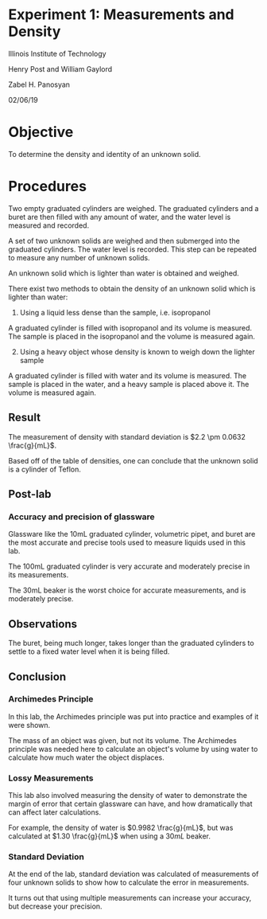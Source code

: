 <script type="text/javascript"
src="https://cdnjs.cloudflare.com/ajax/libs/mathjax/2.7.4/MathJax.js?config=TeX-AMS_HTML-full"></script>

<!-- https://www.tablesgenerator.com/markdown_tables# -->

# Experiment 1: Measurements and Density

Illinois Institute of Technology

Henry Post and William Gaylord

Zabel H. Panosyan

02/06/19

# Objective

To determine the density and identity of an unknown solid.

# Procedures

Two empty graduated cylinders are weighed. The graduated cylinders and a buret
are then filled with any amount of water, and the water level is measured and
recorded.

A set of two unknown solids are weighed and then submerged into the graduated
cylinders. The water level is recorded. This step can be repeated to measure any
number of unknown solids.

An unknown solid which is lighter than water is obtained and weighed.

There exist two methods to obtain the density of an unknown solid which is lighter than water:

1. Using a liquid less dense than the sample, i.e. isopropanol

A graduated cylinder is filled with isopropanol and its volume is measured. The
sample is placed in the isopropanol and the volume is measured again.

2. Using a heavy object whose density is known to weigh down the lighter sample

A graduated cylinder is filled with water and its volume is measured. The sample
is placed in the water, and a heavy sample is placed above it. The volume is
measured again.

## Result

The measurement of density with standard deviation is 
$2.2 \pm 0.0632 \frac{g}{mL}$.

Based off of the table of densities, one can conclude that the unknown solid is
a cylinder of Teflon.

## Post-lab

### Accuracy and precision of glassware

Glassware like the 10mL graduated cylinder, volumetric pipet, and buret are the
most accurate and precise tools used to measure liquids used in this lab.

The 100mL graduated cylinder is very accurate and moderately precise in its
measurements.

The 30mL beaker is the worst choice for accurate measurements, and is moderately
precise.

## Observations

The buret, being much longer, takes longer than the graduated cylinders to
settle to a fixed water level when it is being filled.

## Conclusion

### Archimedes Principle

In this lab, the Archimedes principle was put into practice and examples of it
were shown.

The mass of an object was given, but not its volume. The Archimedes principle
was needed here to calculate an object's volume by using water to calculate how
much water the object displaces.

### Lossy Measurements

This lab also involved measuring the density of water to demonstrate the margin
of error that certain glassware can have, and how dramatically that can affect
later calculations.

For example, the density of water is $0.9982 \frac{g}{mL}$, but was calculated
at $1.30 \frac{g}{mL}$ when using a $30mL$ beaker.

### Standard Deviation

At the end of the lab, standard deviation was calculated of measurements of four
unknown solids to show how to calculate the error in measurements.

It turns out that using multiple measurements can increase your accuracy, but
decrease your precision.
